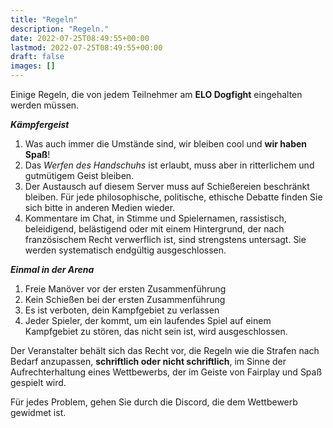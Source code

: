 ```yaml
---
title: "Regeln"
description: "Regeln."
date: 2022-07-25T08:49:55+00:00
lastmod: 2022-07-25T08:49:55+00:00
draft: false
images: []
---
```


Einige Regeln, die von jedem Teilnehmer am **ELO Dogfight** eingehalten werden müssen.

___Kämpfergeist___
1) Was auch immer die Umstände sind, wir bleiben cool und **wir haben Spaß**!
2) Das *Werfen des Handschuhs* ist erlaubt, muss aber in ritterlichem und gutmütigem Geist bleiben.
3) Der Austausch auf diesem Server muss auf Schießereien beschränkt bleiben. Für jede philosophische, politische, ethische Debatte finden Sie sich bitte in anderen Medien wieder.
4) Kommentare im Chat, in Stimme und Spielernamen, rassistisch, beleidigend, belästigend oder mit einem Hintergrund, der nach französischem Recht verwerflich ist, sind strengstens untersagt. Sie werden systematisch endgültig ausgeschlossen.

___Einmal in der Arena___
1) Freie Manöver vor der ersten Zusammenführung
2) Kein Schießen bei der ersten Zusammenführung
3) Es ist verboten, dein Kampfgebiet zu verlassen
4) Jeder Spieler, der kommt, um ein laufendes Spiel auf einem Kampfgebiet zu stören, das nicht sein ist, wird ausgeschlossen.

Der Veranstalter behält sich das Recht vor, die Regeln wie die Strafen nach Bedarf anzupassen, **schriftlich oder nicht schriftlich**, im Sinne der Aufrechterhaltung eines Wettbewerbs, der im Geiste von Fairplay und Spaß gespielt wird.

Für jedes Problem, gehen Sie durch die Discord, die dem Wettbewerb gewidmet ist.
